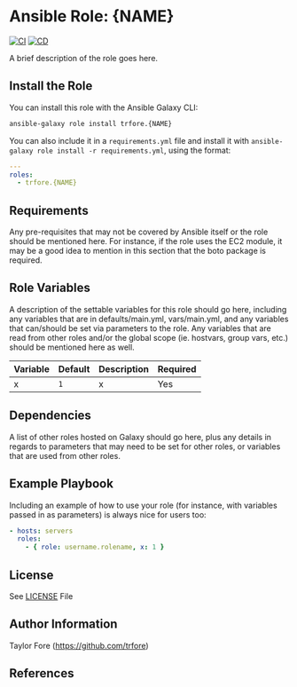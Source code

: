 # Ansible Role: {NAME}

[![CI](https://github.com/trfore/ansible-role-{NAME}/actions/workflows/ci.yml/badge.svg?branch=main)](https://github.com/trfore/ansible-role-{NAME}/actions/workflows/ci.yml)
[![CD](https://github.com/trfore/ansible-role-{NAME}/actions/workflows/cd.yml/badge.svg?branch=main)](https://github.com/trfore/ansible-role-{NAME}/actions/workflows/cd.yml)

A brief description of the role goes here.

## Install the Role

You can install this role with the Ansible Galaxy CLI:

```bash
ansible-galaxy role install trfore.{NAME}
```

You can also include it in a `requirements.yml` file and install it with
`ansible-galaxy role install -r requirements.yml`, using the format:

```yaml
---
roles:
  - trfore.{NAME}
```

## Requirements

Any pre-requisites that may not be covered by Ansible itself or the role should be mentioned here. For instance, if the
role uses the EC2 module, it may be a good idea to mention in this section that the boto package is required.

## Role Variables

A description of the settable variables for this role should go here, including any variables that are in
defaults/main.yml, vars/main.yml, and any variables that can/should be set via parameters to the role. Any variables
that are read from other roles and/or the global scope (ie. hostvars, group vars, etc.) should be mentioned here as
well.

| Variable | Default | Description | Required |
| -------- | ------- | ----------- | -------- |
| x        | `1`     | x           | Yes      |

## Dependencies

A list of other roles hosted on Galaxy should go here, plus any details in regards to parameters that may need to be set
for other roles, or variables that are used from other roles.

## Example Playbook

Including an example of how to use your role (for instance, with variables passed in as parameters) is always nice for
users too:

```yaml
- hosts: servers
  roles:
    - { role: username.rolename, x: 1 }
```

## License

See [LICENSE](LICENSE) File

## Author Information

Taylor Fore (<https://github.com/trfore>)

## References
